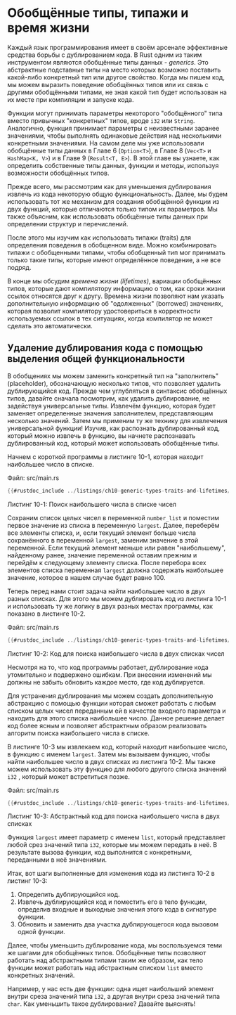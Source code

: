 # Обобщённые типы, типажи и время жизни

Каждый язык программирования имеет в своём арсенале эффективные средства борьбы с дублированием кода. В Rust одним из таким инструментом являются обобщённые типы данных - *generics*. Это абстрактные подставные типы на место которых возможно поставить какой-либо конкретный тип или другое свойство. Когда мы пишем код, мы можем выразить поведение обобщённых типов или их связь с другими обобщёнными типами, не зная какой тип будет использован на их месте при компиляции и запуске кода.

Функции могут принимать параметры некоторого "обобщённого" типа вместо привычных "конкретных" типов, вроде `i32` или `String`. Аналогично, функция принимает параметры с неизвестными заранее значениями, чтобы выполнять одинаковые действия над несколькими конкретными значениями. На самом деле мы уже использовали обобщённые типы данных в Главе 6 (`Option<T>`), в Главе 8 (`Vec<T>` и `HashMap<K, V>`) и в Главе 9 (`Result<T, E>`). В этой главе вы узнаете, как определить собственные типы данных, функции и методы, используя возможности обобщённых типов.

Прежде всего, мы рассмотрим как для уменьшения дублирования извлечь из кода некоторую общую функциональность. Далее, мы будем использовать тот же механизм для создания обобщённой функции из двух функций, которые отличаются только типом их параметров. Мы также объясним, как использовать обобщённые типы данных при определении структур и перечислений.

После этого мы изучим как использовать типажи (traits) для определения поведения в обобщенном виде. Можно комбинировать типажи с обобщенными типами, чтобы обобщенный тип мог принимать только такие типы, которые имеют определённое поведение, а не все подряд.

В конце мы обсудим *времена жизни (lifetimes)*, вариации обобщённых типов, которые дают компилятору информацию о том, как сроки жизни ссылок относятся друг к другу. Времена жизни позволяют нам указать дополнительную информацию об "одолженных" (borrowed) значениях, которая позволит компилятору удостовериться в корректности используемых ссылок в тех ситуациях, когда компилятор не может сделать это автоматически.

## Удаление дублирования кода с помощью выделения общей функциональности

В обобщениях мы можем заменить конкретный тип на "заполнитель" (placeholder), обозначающую несколько типов, что позволяет удалить дублирующийся код. Прежде чем углубляться в синтаксис обобщённых типов, давайте сначала посмотрим, как удалить дублирование, не задействуя универсальные типы. Извлечём функцию, которая будет заменяет определенные значения заполнителем, представляющим несколько значений. Затем мы применим ту же технику для извлечения универсальной функции! Изучив, как распознать дублированный код, который можно извлечь в функцию, вы начнете распознавать дублированный код, который может использовать обобщённые типы.

Начнем с короткой программы в листинге 10-1, которая находит наибольшее число в списке.

<span class="filename">Файл: src/main.rs</span>

```rust
{{#rustdoc_include ../listings/ch10-generic-types-traits-and-lifetimes/listing-10-01/src/main.rs:here}}
```

<span class="caption">Листинг 10-1: Поиск наибольшего числа в списке чисел</span>

Сохраним список целых чисел в переменной `number_list` и поместим первое значение из списка в переменную `largest`. Далее, переберём все элементы списка, и, если текущий элемент больше числа сохранённого в переменной `largest`, заменим значение в этой переменной. Если текущий элемент меньше или равен "наибольшему", найденному ранее, значение переменной оставим прежним и перейдём к следующему элементу списка. После перебора всех элементов списка переменная `largest` должна содержать наибольшее значение, которое в нашем случае будет равно 100.

Теперь перед нами стоит задача найти наибольшее число в двух разных списках. Для этого мы можем дублировать код из листинга 10-1 и использовать ту же логику в двух разных местах программы, как показано в листинге 10-2.

<span class="filename">Файл: src/main.rs</span>

```rust
{{#rustdoc_include ../listings/ch10-generic-types-traits-and-lifetimes/listing-10-02/src/main.rs}}
```

<span class="caption">Листинг 10-2: Код для поиска наибольшего числа в <em>двух</em> списках чисел</span>

Несмотря на то, что код программы работает, дублирование кода утомительно и подвержено ошибкам. При внесении изменений мы должны не забыть обновить каждое место, где код дублируется.

Для устранения дублирования мы можем создать дополнительную абстракцию с помощью функции которая сможет работать с любым списком целых чисел переданным ей в качестве входного параметра и находить для этого списка наибольшее число. Данное решение делает код более ясным и позволяет абстрактным образом реализовать алгоритм поиска наибольшего числа в списке.

В листинге 10-3 мы извлекаем код, который находит наибольшее число, в функцию с именем  `largest`. Затем мы вызываем функцию, чтобы найти наибольшее число в двух списках из листинга 10-2. Мы также можем использовать эту функцию для любого другого списка значений `i32` , который может встретиться позже.

<span class="filename">Файл: src/main.rs</span>

```rust
{{#rustdoc_include ../listings/ch10-generic-types-traits-and-lifetimes/listing-10-03/src/main.rs:here}}
```

<span class="caption">Листинг 10-3: Абстрактный код для поиска наибольшего числа в двух списках</span>

Функция `largest` имеет параметр с именем `list`, который представляет любой срез значений типа `i32`, которые мы можем передать в неё. В результате вызова функции, код выполнится с конкретными, переданными в неё значениями.

Итак, вот шаги выполненные для изменения кода из листинга 10-2 в листинг 10-3:

1. Определить дублирующийся код.
2. Извлечь дублирующийся код и поместить его в тело функции, определив входные и выходные значения этого кода в сигнатуре функции.
3. Обновить и заменить два участка дублирующегося кода вызовом одной функции.

Далее, чтобы уменьшить дублирование кода, мы воспользуемся теми же шагами для обобщённых типов. Обобщённые типы позволяют работать над абстрактными типами таким же образом, как тело функции может работать над абстрактным списком `list` вместо конкретных значений.

Например, у нас есть две функции: одна ищет наибольший элемент внутри среза значений типа `i32`, а другая внутри среза значений типа `char`. Как уменьшить такое дублирование? Давайте выяснять!


